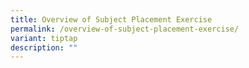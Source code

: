 ```yaml
---
title: Overview of Subject Placement Exercise
permalink: /overview-of-subject-placement-exercise/
variant: tiptap
description: ""
---
```

<p></p>